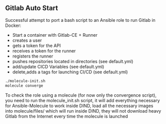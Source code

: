 ## Gitlab Auto Start

  Successful attempt to port a bash script to an Ansible role to run Gitlab in Docker:
- Start a container with Gitlab-CE + Runner
- creates a user
- gets a token for the API
- receives a token for the runner
- registers the runner
- pushes repositories located in directories (see default.yml)
- add/update CICD Variables (see default.yml)
- delete,adds a tags for launching CI/CD (see default.yml)


```bash
./molecule-init.sh
molecule converge
```

To check the role using a molecule (for now only the convergence script), you need to run the molecule_init.sh script, it will add everything necessary for Ansible-Molecule to work inside DIND, load all the necessary images into molecule/files/
which will run inside DIND, they will not download heavy Gitlab from the Internet every time the molecule is launched

